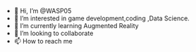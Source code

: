 - 👋 Hi, I’m @WASP05
- 👀 I’m interested in game development,coding ,Data Science.
- 🌱 I’m currently learning Augmented Reality
- 💞️ I’m looking to collaborate
- 📫 How to reach me 

<!---
WASP05/WASP05 is a ✨ special ✨ repository because its `README.md` (this file) appears on your GitHub profile.
You can click the Preview link to take a look at your changes.
--->
